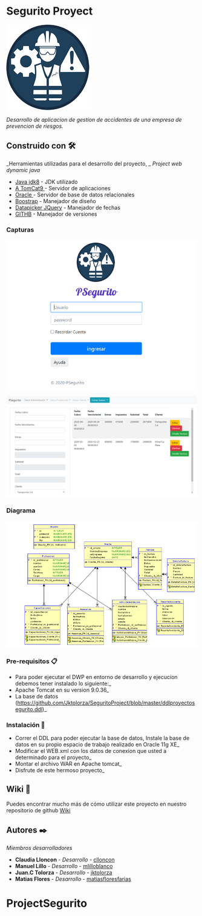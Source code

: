 # Segurito Proyect

[![INSERT YOUR GRAPHIC HERE](https://github.com/Jktolorza/SeguritoProject/blob/master/WebContent/prevencion.png)]()

_Desarrollo de aplicacion de gestion de accidentes de una empresa de prevencion de riesgos._

## Construido con 🛠️

_Herramientas utilizadas para el desarrollo del proyecto, _
_Project web dynamic java_


* [Java jdk8](https://www.oracle.com/cl/java/technologies/javase/javase-jdk8-downloads.html) - JDK utilizado
* [A TomCat9 ](https://tomcat.apache.org/download-90.cgi) - Servidor de aplicaciones  
* [Oracle ](https://www.oracle.com/index.html) - Servidor de base de datos relacionales 
* [Boostrap](https://getbootstrap.com/) - Manejador de diseño
* [Datapicker JQuery](https://jqueryui.com/datepicker/) - Manejador de fechas
* [GITHB](https://github.com/Jktolorza/SeguritoProject) - Manejador de versiones 
### Capturas
![Loggin](https://github.com/MatiasFloresFarias/ProjectSegurito/blob/master/Capturas/Captura.PNG)

![Administrador de facturas](https://github.com/MatiasFloresFarias/ProjectSegurito/blob/master/Capturas/FireShot%20Capture%20006%20-%20Index%20-%20localhost.png)
### Diagrama

![D Modelo R](https://github.com/Jktolorza/SeguritoProject/blob/master/ModeloRelacionalBBDD.png)

### Pre-requisitos 📋
* Para poder ejecutar el DWP en entorno de desarrollo y ejecucion debemos tener instalado lo siguiente:_
* Apache Tomcat en su version 9.0.36_  
* La base de datos (https://github.com/Jktolorza/SeguritoProject/blob/master/ddlproyectosegurito.ddl)_

### Instalación 🔧
* Correr el DDL para poder ejecutar la base de datos, Instale la base de datos en su propio espacio de trabajo  realizado en Oracle 11g XE_
* Modificar el WEB.xml con los datos de conexion que usted a determinado para el proyecto_
* Montar el archivo WAR en Apache tomcat_ 
* Disfrute de este hermoso proyecto_

## Wiki 📖

Puedes encontrar mucho más de cómo utilizar este proyecto en nuestro repositorio de github [Wiki](https://github.com/Jktolorza/SeguritoProject)

## Autores ✒️

_Miembros desarrolladores_

* **Claudia Lloncon** - *Desarrollo* - [clloncon](https://github.com/clloncon)
* **Manuel Lillo** - *Desarrollo* - [mlilloblanco](https://github.com/mlilloblanco)
* **Juan.C Tolorza** - *Desarrollo* - [jktolorza](https://github.com/Jktolorza)
* **Matias Flores** - *Desarrollo* - [matiasfloresfarias](https://github.com/MatiasFloresFarias)




# ProjectSegurito

